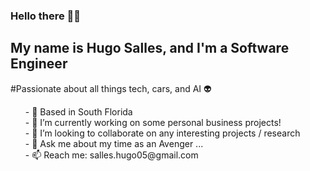 ### Hello there 👋🏻
## My name is Hugo Salles, and I'm a Software Engineer
#Passionate about all things tech, cars, and AI 👽
<ul>
- 📍 Based in South Florida <br/>
- 🔭 I’m currently working on some personal business projects!<br/>
- 🤝 I’m looking to collaborate on any interesting projects / research<br/>
- 💬 Ask me about my time as an Avenger ...<br/>
- 📫 Reach me: salles.hugo05@gmail.com<br/>
</ul>
<!--
**Hugomelo11/Hugomelo11** is a ✨ _special_ ✨ repository because its `README.md` (this file) appears on your GitHub profile.

Here are some ideas to get you started:

- 🔭 I’m currently working on ...
- 🌱 I’m currently learning ...
- 👯 I’m looking to collaborate on ...
- 🤔 I’m looking for help with ...
- 💬 Ask me about ...
- 📫 How to reach me: ...
- 😄 Pronouns: ...
- ⚡ Fun fact: ...
-->
